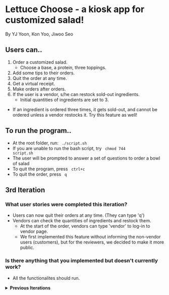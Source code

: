 # Lettuce Choose - a kiosk app for customized salad!
   
By YJ Yoon, Kon Yoo, Jiwoo Seo

## Users can..
1. Order a customized salad.
   - Choose a base, a protein, three toppings.
2. Add some tips to their orders.
3. Quit the order at any time.
4. Get a virtual receipt.
5. Make orders after orders.
6. If the user is a vendor, s/he can restock sold-out ingredients. 
   - Initial quantities of ingredients are set to 3.
* If an ingredient is ordered three times, it gets sold-out, and cannot be ordered unless a vendor restocks it. Try this feature as well!

## To run the program..
* At the root folder, run: <code> ./script.sh </code>
* If you are unable to run the bash script, try <code> chmod 744 script.sh </code>
* The user will be prompted to answer a set of questions to order a bowl of salad
* To quit the program, press <code> ctrl+c </code>
* To quit the order, press <code> q </code>
      

## 3rd Iteration
### What user stories were completed this iteration?
* Users can now quit their orders at any time. (They can type 'q')
* Vendors can check the quantities of ingredients and restock them.
   * At the start of the order, vendors can type 'vendor' to log-in to vendor page. 
   * We first implemented this feature without informing the non-vendor users (customers), but for the reviewers, we decided to make it more public.

### Is there anything that you implemented but doesn't currently work?
* All the functionalites should run.



<details>
<summary><b>Previous Iterations</b></summary>

### 2nd Iteration
#### What user stories were completed this iteration?
* Refactored structures of classes (Base, Protein, Topping) based on feedbacks and updated main() to reflect those changes.
* We have set limited quantity for Base, Protein, and Toppings. If there's no stock, users are prompted to make other choice.
* Drink menu is implemented - users can now add drinks to their orders. Each drink has different price.
* The receipt is prettier- used String formatter to format it nicely (so that it looks like a piece of paper)
  <img width="363" alt="Screen Shot 2022-04-13 at 3 42 22 AM" src="https://user-images.githubusercontent.com/43775491/163136845-d2f97cae-4f95-4cde-bb7f-2cdc5ab033e9.png">


#### What user stories do you intend to complete next iteration?
* We worked so that users can quit the order at anytime - we are having progress, but did not merge into main because it's not complete yet. We will try to implement it by the next iteration.
* Vendors will be able to restock any sold-out items.
#### Is there anything that you implemented but doesn't currently work?
* As mentioned above, we are trying to allow users to quit the order or the program.

### 1st Iteration
#### What user stories were completed this iteration?
* Users can order customized salad in command lines. 
* Users can make multiple orders after orders. 
* Currently, base items have limited quantity. If there's no stock, users are prompted to make other choice.

#### What user stories do you intend to complete next iteration?
* We need to implement other customizable items (such as drizzles, drinks) and allow more creativity to users.
* Prettier receipts with String Formatter
* The menu will adjust to the user's diet/allergies.
* We want to count every selling profit by each customer to show how much we sold for a given period of time.
* Protein and topping items will have limited quantity just like base items.
* We will improve our Order.java to keep track of the user's order. (rather than stack them in main.java)
   * While doing so, we'll make JUnit tests for complicated orders. 

#### Is there anything that you implemented but doesn't currently work?
* We are trying to make our code as neat as possible - So some concerns arise in constructing classes and inner-classes.



</details>
